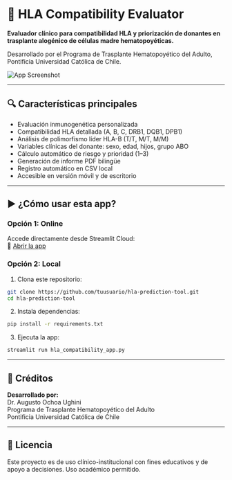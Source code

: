 
# 🧬 HLA Compatibility Evaluator

**Evaluador clínico para compatibilidad HLA y priorización de donantes en trasplante alogénico de células madre hematopoyéticas.**

Desarrollado por el Programa de Trasplante Hematopoyético del Adulto, Pontificia Universidad Católica de Chile.

![App Screenshot](README_screenshot.png)

---

## 🔍 Características principales

- Evaluación inmunogenética personalizada
- Compatibilidad HLA detallada (A, B, C, DRB1, DQB1, DPB1)
- Análisis de polimorfismo líder HLA-B (T/T, M/T, M/M)
- Variables clínicas del donante: sexo, edad, hijos, grupo ABO
- Cálculo automático de riesgo y prioridad (1–3)
- Generación de informe PDF bilingüe
- Registro automático en CSV local
- Accesible en versión móvil y de escritorio

---

## ▶️ ¿Cómo usar esta app?

### Opción 1: Online

Accede directamente desde Streamlit Cloud:  
🔗 [Abrir la app](https://hla-prediction-tool-fwcc25cmzg6j3eewphmkac.streamlit.app/)

### Opción 2: Local

1. Clona este repositorio:

```bash
git clone https://github.com/tuusuario/hla-prediction-tool.git
cd hla-prediction-tool
```

2. Instala dependencias:

```bash
pip install -r requirements.txt
```

3. Ejecuta la app:

```bash
streamlit run hla_compatibility_app.py
```

---

## 🏥 Créditos

**Desarrollado por:**  
Dr. Augusto Ochoa Ughini  
Programa de Trasplante Hematopoyético del Adulto  
Pontificia Universidad Católica de Chile

---

## 📄 Licencia

Este proyecto es de uso clínico-institucional con fines educativos y de apoyo a decisiones. Uso académico permitido.
